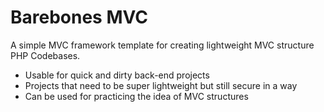 # Barebones MVC

A simple MVC framework template for creating lightweight MVC structure PHP Codebases.
- Usable for quick and dirty back-end projects
- Projects that need to be super lightweight but still secure in a way
- Can be used for practicing the idea of MVC structures
